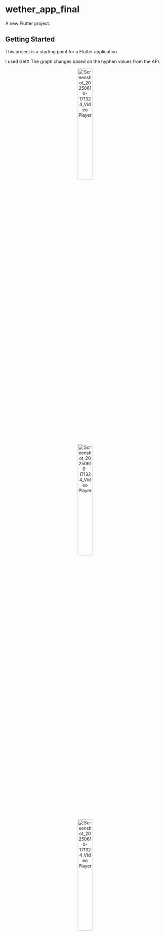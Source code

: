 # wether_app_final

A new Flutter project.

## Getting Started

This project is a starting point for a Flutter application.



I used GetX 
The graph changes based on the hyphen values ​​from the API.



<p align="center">
  <img src="https://github.com/user-attachments/assets/1b818849-fffa-46d7-b58e-c44db7306b51" 
       alt="Screenshot_20250610-171324_Video Player" 
       style="width:30%; max-width:200px;">
  
</p>

<p align="center">
  <img src="https://github.com/user-attachments/assets/45db6913-fbfa-48c8-8b8f-7646378a0ee6" 
       alt="Screenshot_20250610-171324_Video Player" 
       style="width:30%; max-width:200px;">
  
</p>

<p align="center">
  <img src="https://github.com/user-attachments/assets/6ff28f0b-c0a8-4755-bdab-53c2d86f266b" 
       alt="Screenshot_20250610-171324_Video Player" 
       style="width:30%; max-width:200px;">
  
</p>
